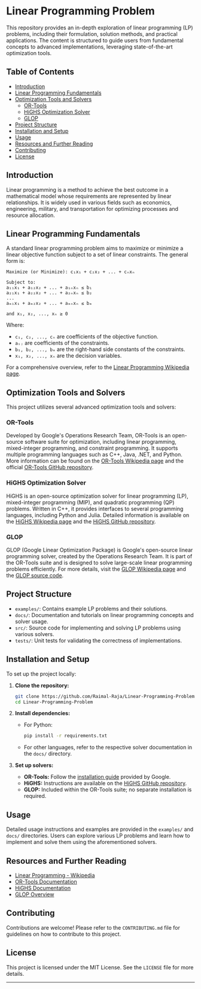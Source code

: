 # Linear Programming Problem

This repository provides an in-depth exploration of linear programming (LP) problems, including their formulation, solution methods, and practical applications. The content is structured to guide users from fundamental concepts to advanced implementations, leveraging state-of-the-art optimization tools.

## Table of Contents

- [Introduction](#introduction)
- [Linear Programming Fundamentals](#linear-programming-fundamentals)
- [Optimization Tools and Solvers](#optimization-tools-and-solvers)
  - [OR-Tools](#or-tools)
  - [HiGHS Optimization Solver](#highs-optimization-solver)
  - [GLOP](#glop)
- [Project Structure](#project-structure)
- [Installation and Setup](#installation-and-setup)
- [Usage](#usage)
- [Resources and Further Reading](#resources-and-further-reading)
- [Contributing](#contributing)
- [License](#license)

## Introduction

Linear programming is a method to achieve the best outcome in a mathematical model whose requirements are represented by linear relationships. It is widely used in various fields such as economics, engineering, military, and transportation for optimizing processes and resource allocation.

## Linear Programming Fundamentals

A standard linear programming problem aims to maximize or minimize a linear objective function subject to a set of linear constraints. The general form is:

```
Maximize (or Minimize): c₁x₁ + c₂x₂ + ... + cₙxₙ

Subject to:
a₁₁x₁ + a₁₂x₂ + ... + a₁ₙxₙ ≤ b₁
a₂₁x₁ + a₂₂x₂ + ... + a₂ₙxₙ ≤ b₂
...
aₘ₁x₁ + aₘ₂x₂ + ... + aₘₙxₙ ≤ bₘ

and x₁, x₂, ..., xₙ ≥ 0
```

Where:
- `c₁, c₂, ..., cₙ` are coefficients of the objective function.
- `aᵢⱼ` are coefficients of the constraints.
- `b₁, b₂, ..., bₘ` are the right-hand side constants of the constraints.
- `x₁, x₂, ..., xₙ` are the decision variables.

For a comprehensive overview, refer to the [Linear Programming Wikipedia page](https://en.wikipedia.org/wiki/Linear_programming).

## Optimization Tools and Solvers

This project utilizes several advanced optimization tools and solvers:

### OR-Tools

Developed by Google's Operations Research Team, OR-Tools is an open-source software suite for optimization, including linear programming, mixed-integer programming, and constraint programming. It supports multiple programming languages such as C++, Java, .NET, and Python. More information can be found on the [OR-Tools Wikipedia page](https://en.wikipedia.org/wiki/OR-Tools) and the official [OR-Tools GitHub repository](https://github.com/google/or-tools).

### HiGHS Optimization Solver

HiGHS is an open-source optimization solver for linear programming (LP), mixed-integer programming (MIP), and quadratic programming (QP) problems. Written in C++, it provides interfaces to several programming languages, including Python and Julia. Detailed information is available on the [HiGHS Wikipedia page](https://en.wikipedia.org/wiki/HiGHS_optimization_solver) and the [HiGHS GitHub repository](https://github.com/ERGO-Code/HiGHS).

### GLOP

GLOP (Google Linear Optimization Package) is Google's open-source linear programming solver, created by the Operations Research Team. It is part of the OR-Tools suite and is designed to solve large-scale linear programming problems efficiently. For more details, visit the [GLOP Wikipedia page](https://en.wikipedia.org/wiki/GLOP) and the [GLOP source code](https://github.com/google/or-tools/tree/stable/ortools/glop).

## Project Structure

- `examples/`: Contains example LP problems and their solutions.
- `docs/`: Documentation and tutorials on linear programming concepts and solver usage.
- `src/`: Source code for implementing and solving LP problems using various solvers.
- `tests/`: Unit tests for validating the correctness of implementations.

## Installation and Setup

To set up the project locally:

1. **Clone the repository:**

   ```bash
   git clone https://github.com/Raimal-Raja/Linear-Programming-Problem.git
   cd Linear-Programming-Problem
   ```

2. **Install dependencies:**

   - For Python:

     ```bash
     pip install -r requirements.txt
     ```

   - For other languages, refer to the respective solver documentation in the `docs/` directory.

3. **Set up solvers:**

   - **OR-Tools:** Follow the [installation guide](https://developers.google.com/optimization/install) provided by Google.
   - **HiGHS:** Instructions are available on the [HiGHS GitHub repository](https://github.com/ERGO-Code/HiGHS).
   - **GLOP:** Included within the OR-Tools suite; no separate installation is required.

## Usage

Detailed usage instructions and examples are provided in the `examples/` and `docs/` directories. Users can explore various LP problems and learn how to implement and solve them using the aforementioned solvers.

## Resources and Further Reading

- [Linear Programming - Wikipedia](https://en.wikipedia.org/wiki/Linear_programming)
- [OR-Tools Documentation](https://developers.google.com/optimization)
- [HiGHS Documentation](https://highs.dev/)
- [GLOP Overview](https://developers.google.com/optimization/lp/glop)

## Contributing

Contributions are welcome! Please refer to the `CONTRIBUTING.md` file for guidelines on how to contribute to this project.

## License

This project is licensed under the MIT License. See the `LICENSE` file for more details.

---

